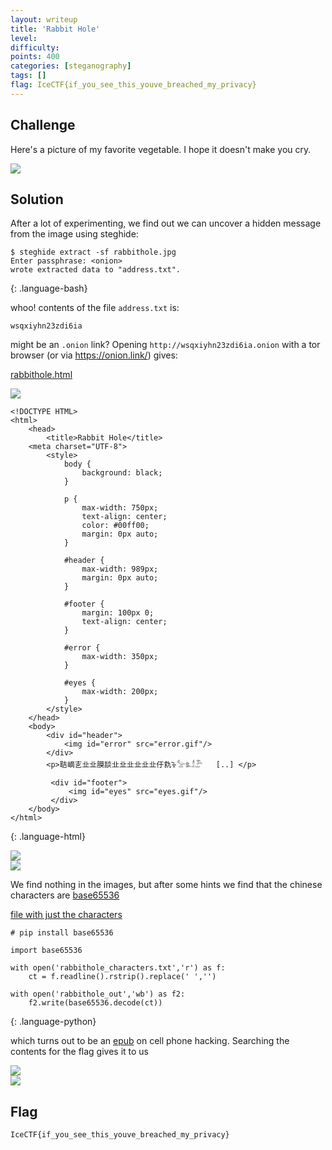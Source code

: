 ```yaml
---
layout: writeup
title: 'Rabbit Hole'
level:
difficulty:
points: 400
categories: [steganography]
tags: []
flag: IceCTF{if_you_see_this_youve_breached_my_privacy}
---
```

## Challenge

Here's a picture of my favorite vegetable. I hope it doesn't make you
cry.

![](writeupfiles/rabbithole.jpg)

## Solution

After a lot of experimenting, we find out we can uncover a hidden
message from the image using steghide:

    $ steghide extract -sf rabbithole.jpg
    Enter passphrase: <onion>
    wrote extracted data to "address.txt".
{: .language-bash}

whoo! contents of the file `address.txt` is:

    wsqxiyhn23zdi6ia

might be an `.onion` link? Opening `http://wsqxiyhn23zdi6ia.onion` with
a tor browser (or via https://onion.link/) gives:

[rabbithole.html](writeupfiles/rabbithole.html)

![](writeupfiles/rabbithole_screenshot.png)

    <!DOCTYPE HTML>
    <html>
        <head>
            <title>Rabbit Hole</title>
    	<meta charset="UTF-8">
            <style>
                body {
                    background: black;
                }
    
                p {
                    max-width: 750px;
                    text-align: center;
                    color: #00ff00;
                    margin: 0px auto;
                }
    
                #header {
                    max-width: 989px;
                    margin: 0px auto;
                }
    
                #footer {
                    margin: 100px 0;
                    text-align: center;
                }
    
                #error {
                    max-width: 350px;
                }
    
                #eyes {
                    max-width: 200px;
                }
            </style>
        </head>
        <body>
            <div id="header">
                <img id="error" src="error.gif"/>
            </div>
            <p>聐㠃㐊㐀㐀膜舕㐀㐀㐀㐀㐀㐀㐵㐜ꕳ𓅡𔕨𓁯𓅤   [..] </p>
    
             <div id="footer">
                 <img id="eyes" src="eyes.gif"/>
             </div>
        </body>
    </html>
{: .language-html}

![](writeupfiles/rabbithole_error.gif)  
![](writeupfiles/rabbithole_eyes.gif)

We find nothing in the images, but after some hints we find that the
chinese characters are [base65536][1]

[file with just the characters](writeupfiles/rabbithole_characters.txt)

    # pip install base65536
    
    import base65536
    
    with open('rabbithole_characters.txt','r') as f:
        ct = f.readline().rstrip().replace(' ','')
    
    with open('rabbithole_out','wb') as f2:
        f2.write(base65536.decode(ct))
{: .language-python}

which turns out to be an [epub](writeupfiles/rabbithole_out.epub) on
cell phone hacking. Searching the contents for the flag gives it to us

![](writeupfiles/rabbithole_cover.png)  
![](writeupfiles/rabbithole_flag.png)

## Flag

    IceCTF{if_you_see_this_youve_breached_my_privacy}



[1]: https://github.com/Parkayun/base65536
